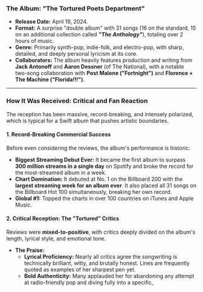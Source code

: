 ### **The Album: "The Tortured Poets Department"**

*   **Release Date:** April 19, 2024.
*   **Format:** A surprise "double album" with 31 songs (16 on the standard, 15 on an additional collection called ***"The Anthology"***), totaling over 2 hours of music.
*   **Genre:** Primarily synth-pop, indie-folk, and electro-pop, with sharp, detailed, and deeply personal lyricism at its core.
*   **Collaborators:** The album heavily features production and writing from **Jack Antonoff** and **Aaron Dessner** (of The National), with a notable two-song collaboration with **Post Malone ("Fortnight")** and **Florence + The Machine ("Florida!!!")**.

---

### **How It Was Received: Critical and Fan Reaction**

The reception has been massive, record-breaking, and intensely polarized, which is typical for a Swift album that pushes artistic boundaries.

#### **1. Record-Breaking Commercial Success**

Before even considering the reviews, the album's performance is historic:
*   **Biggest Streaming Debut Ever:** It became the first album to surpass **300 million streams in a single day** on Spotify and broke the record for the most-streamed album in a week.
*   **Chart Domination:** It debuted at No. 1 on the Billboard 200 with the **largest streaming week for an album ever**. It also placed all 31 songs on the Billboard Hot 100 simultaneously, breaking her own record.
*   **Global #1:** Topped the charts in over 100 countries on iTunes and Apple Music.

#### **2. Critical Reception: The "Tortured" Critics**

Reviews were **mixed-to-positive**, with critics deeply divided on the album's length, lyrical style, and emotional tone.

*   **The Praise:**
    *   **Lyrical Proficiency:** Nearly all critics agree the songwriting is technically brilliant, witty, and brutally honest. Lines are frequently quoted as examples of her sharpest pen yet.
    *   **Bold Authenticity:** Many applauded her for abandoning any attempt at radio-friendly pop and diving fully into a specific,
